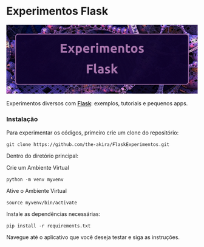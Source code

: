 # Experimentos Flask

![img](https://raw.githubusercontent.com/the-akira/FlaskExperimentos/master/FlaskExperimentos.png)

Experimentos diversos com **[Flask](https://flask.palletsprojects.com/en/2.0.x/)**: exemplos, tutoriais e pequenos apps.

### Instalação

Para experimentar os códigos, primeiro crie um clone do repositório:

```
git clone https://github.com/the-akira/FlaskExperimentos.git
```

Dentro do diretório principal:

Crie um Ambiente Virtual

```
python -m venv myvenv
```

Ative o Ambiente Virtual

```
source myvenv/bin/activate
```

Instale as dependências necessárias:

```
pip install -r requirements.txt
```

Navegue até o aplicativo que você deseja testar e siga as instruções.
